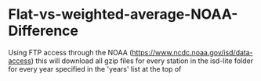 # Flat-vs-weighted-average-NOAA-Difference

Using FTP access through the NOAA (https://www.ncdc.noaa.gov/isd/data-access) this will download all gzip files for every station in the isd-lite folder for every year specified in the 'years' list at the top of 
